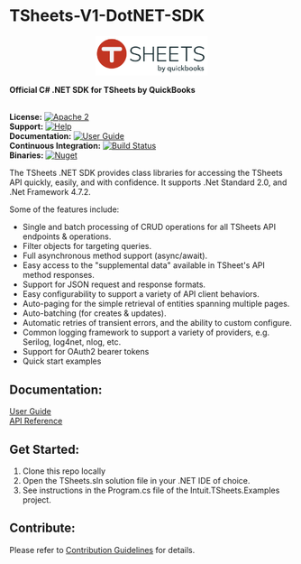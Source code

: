 <!-- Copyright (c) 2019 Intuit Inc. -->

TSheets-V1-DotNET-SDK
=============
<p align="center">
    <img src="./images/tsheetsbyqb37.svg" width="200" alt="Logo"/>
</p>

**Official C# .NET SDK for TSheets by QuickBooks**<br/><br/>

**License:** [![Apache 2](https://img.shields.io/badge/license-Apache--2-brightgreen)](http://www.apache.org/licenses/LICENSE-2.0)<br/>
**Support:** [![Help](https://img.shields.io/badge/Support-TSheets%20Developer-blue.svg)](https://www.tsheets.com/contact-tsheets)<br/>
**Documentation:** [![User Guide](https://img.shields.io/badge/User%20Guide-SDK%20Docs-blue.svg)](./Documentation/tsheets-sdk.md)<br/>
**Continuous Integration:** [![Build Status](https://travis-ci.com/intuit/TSheets-V1-DotNET-SDK.svg?token=HSEoRBBbbnL3x2dQy3Rm&branch=master)](https://travis-ci.com/intuit/TSheets-V1-DotNET-SDK.svg?token=HSEoRBBbbnL3x2dQy3Rm&branch=master)<br/>
**Binaries:** [![Nuget](https://img.shields.io/badge/Nuget-1.3.1-blue.svg)](https://www.nuget.org/packages/Intuit.TSheets/)<br/>

The TSheets .NET SDK provides class libraries for accessing the TSheets API quickly, easily, and with confidence.
It supports .Net Standard 2.0, and .Net Framework 4.7.2.

Some of the features include:

* Single and batch processing of CRUD operations for all TSheets API endpoints & operations.
* Filter objects for targeting queries.
* Full asynchronous method support (async/await).
* Easy access to the "supplemental data" available in TSheet's API method responses.
* Support for JSON request and response formats.
* Easy configurability to support a variety of API client behaviors.
* Auto-paging for the simple retrieval of entities spanning multiple pages.
* Auto-batching (for creates & updates).
* Automatic retries of transient errors, and the ability to custom configure.
* Common logging framework to support a variety of providers, e.g. Serilog, log4net, nlog, etc.
* Support for OAuth2 bearer tokens
* Quick start examples

## Documentation:
[User Guide](./Documentation/tsheets-sdk.md)<br/>
[API Reference](https://tsheetsteam.github.io/api_docs/#welcome)

## Get Started:
1. Clone this repo locally
2. Open the TSheets.sln solution file in your .NET IDE of choice.
3. See instructions in the Program.cs file of the Intuit.TSheets.Examples project.

## Contribute:
Please refer to [Contribution Guidelines](./.github/CONTRIBUTING.md) for details.
